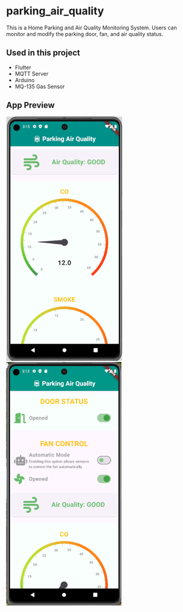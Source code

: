 # parking_air_quality

This is a Home Parking and Air Quality Monitoring System.
Users can monitor and modify the parking door, fan, and air quality status.

## Used in this project
* Flutter
* MQTT Server
* Arduino
* MQ-135 Gas Sensor

## App Preview
![previewimg1](./preview/PAQ(1).png) ![previewimg2](./preview/PAQ(2).png)
